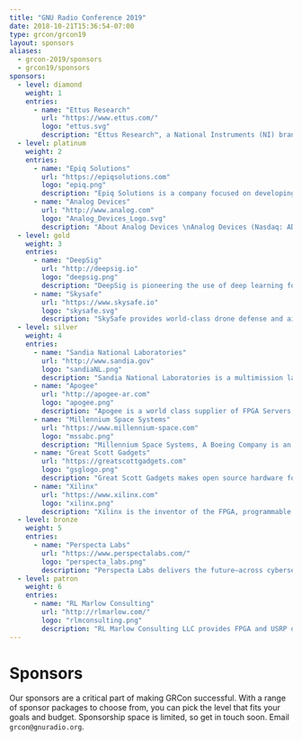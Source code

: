```yaml
---
title: "GNU Radio Conference 2019"
date: 2018-10-21T15:36:54-07:00
type: grcon/grcon19
layout: sponsors
aliases:
  - grcon-2019/sponsors
  - grcon19/sponsors
sponsors:
  - level: diamond
    weight: 1
    entries:
      - name: "Ettus Research"
        url: "https://www.ettus.com/"
        logo: "ettus.svg"
        description: "Ettus Research™, a National Instruments (NI) brand since 2010, is the world’s leading supplier of software defined radio platforms, including the Universal Software Radio Peripheral (USRP™) family of products. By supporting a wide variety of development environments on an expansive portfolio of high performance RF hardware, the USRP platform is the SDR platform of choice for thousands of engineers, scientists and students worldwide for algorithm development, exploration, prototyping and deployment for next generation wireless technologies across a wide variety of applications."
  - level: platinum
    weight: 2
    entries:
      - name: "Epiq Solutions"
        url: "https://epiqsolutions.com"
        logo: "epiq.png"
        description: "Epiq Solutions is a company focused on developing state of the art software defined radio platforms and sensors that push the limits of small form factor, integration and low power consumption. These products are used by customers around the world in multiple business sectors, including commercial, research and security/defense applications. In addition to radio platform expertise, Epiq Solutions specializes in developing integrated RF sensing products and signal processing applications that run on these platforms. These applications leverage decades of experience in the commercial wireless industry, enabling unique capabilities that support 2G/3G/4G cellular as well as other commercial wireless communications standards."
      - name: "Analog Devices"
        url: "http://www.analog.com"
        logo: "Analog_Devices_Logo.svg"
        description: "About Analog Devices \nAnalog Devices (Nasdaq: ADI) is the leading global high-performance analog technology company dedicated to solving the toughest engineering challenges. We enable our customers to interpret the world around us by intelligently bridging the physical and digital with unmatched technologies that sense, measure, power, connect and interpret. Visit [www.analog.com](http://www.analog.com)."
  - level: gold
    weight: 3
    entries:
      - name: "DeepSig"
        url: "http://deepsig.io"
        logo: "deepsig.png"
        description: "DeepSig is pioneering the use of deep learning for signal processing and radio systems, developing fundamentally new methodologies for the design and optimization of wireless communications. Our approach uses AI to learn optimized models directly from data rather than manually designing specialized algorithms, creating communications systems that excel in complex environments and are optimized end-to-end. By creating new tools, algorithms, and approaches for signal processing systems, DeepSig is able to achieve unparalleled results in system performance. DeepSig's engineers have published many of the seminal scientific papers in this area, and are the technical leaders in building real-world practical systems with this technology."
      - name: "Skysafe"
        url: "https://www.skysafe.io"
        logo: "skysafe.svg"
        description: "SkySafe provides world-class drone defense and airspace control solutions. Founded in 2015 in San Diego, CA, our team consists of drone experts from MIT, UC San Diego, the Air Force Research Lab, and more. Our industry and intellectual experience includes leaders from the fields of security research, RF engineering, academia, and the military. We are a collection of diverse, capable, and hard working professionals who enjoy attacking the hardest challenges--we also have a lot of fun."
  - level: silver
    weight: 4
    entries:
      - name: "Sandia National Laboratories"
        url: "http://www.sandia.gov"
        logo: "sandiaNL.png"
        description: "Sandia National Laboratories is a multimission laboratory operated by National Technology and Engineering Solutions of Sandia LLC, a wholly owned subsidiary of Honeywell International Inc., for the U.S. Department of Energy’s National Nuclear Security Administration. Sandia Labs has major research and development responsibilities in nuclear deterrence, global security, defense, energy technologies and economic competitiveness, with main facilities in Albuquerque, New Mexico, and Livermore, California."
      - name: "Apogee"
        url: "http://apogee-ar.com"
        logo: "apogee.png"
        description: "Apogee is a world class supplier of FPGA Servers, FMC ADCs/DACs, and Heterogeneous Computing Platforms. Apogee also develops advanced FPGA based Digital Signal Processing applications for government and commercial users. Some of our firmware IP includes 10 GbE Ethernet, Packet Switches, High Channel Count Digital Down Converters, Demodulators, Fast Filter Banks, JESD204B, and Precise Time Stamping. Along with our DSP capability Apogee has significant experience with RF design and wideband RF signal processing."
      - name: "Millennium Space Systems"
        url: "https://www.millennium-space.com"
        logo: "mssabc.png"
        description: "Millennium Space Systems, A Boeing Company is an industry pace-setter and leader in the design & development of advanced small-to-medium class satellites ranging from 20 kg to over 4,000 kg. Our focus is on delivering to our customers bleeding edge performance space systems and components, significantly faster and more affordably, with the bottom line tenet that it has to work as designed. As part of our vertically integrated satellite design & development infrastructure, we are developing next generation RF capabilities (i.e., user apps and supporting waveforms) on smaller, lower power, lower cost, space-ruggedized SDR platforms. As a proud sponsor of GRCon19, Millennium Space Systems strives to foster cooperation and help to bring together the software defined radio and the satellite communities."
      - name: "Great Scott Gadgets"
        url: "https://greatscottgadgets.com"
        logo: "gsglogo.png"
        description: "Great Scott Gadgets makes open source hardware for innovative people. We design and produce tools like HackRF, Ubertooth, and GreatFET, and we strive to provide education to the community- both online and through industry events. Most importantly, we support the community by releasing all of our hardware, software, and educational content under open source licenses. Visit https://greatscottgadgets.com/ and follow @GSGlabs on Twitter to learn more."
      - name: "Xilinx"
        url: "https://www.xilinx.com"
        logo: "xilinx.png"
        description: "Xilinx is the inventor of the FPGA, programmable SoCs, and now, the Adaptive Compute Acceleration Platform (ACAP). Our highly-flexible programmable silicon, enabled by a suite of advanced software and tools, enables rapid innovation across a wide span of industries and technologies, including high performance Software Defined Radio applications (from Direct RF integration to real-time Signal Processing and Machine Learning)."
  - level: bronze
    weight: 5
    entries:
      - name: "Perspecta Labs"
        url: "https://www.perspectalabs.com/"
        logo: "perspecta_labs.png"
        description: "Perspecta Labs delivers the future—across cybersecurity, mobility, analytics and networking—to government and commercial customers worldwide. We develop and deliver innovative solutions that work at scale and in complex, real-world environments—making an impact in defense, communications, energy, transportation, finance and health care. Our culture celebrates collaboration and teamwork built on deep expertise, industry leadership, enthusiastic and knowledgeable colleagues, and a rich network of university relationships. From smart cities to smart phones, intelligent battlefields to autonomous systems, Perspecta Labs’ 200+ scientists, engineers and analysts are solving tomorrow’s problems, today."
  - level: patron
    weight: 6
    entries:
      - name: "RL Marlow Consulting"
        url: "http://rlmarlow.com/"
        logo: "rlmconsulting.png"
        description: "RL Marlow Consulting LLC provides FPGA and USRP design services and expertise. Founded in 2017 by Ryan Marlow. Ryan has worked directly with Ettus Research and a number of their customers. Some examples of work Ryan has done for his clients: wrapped proprietary ip cores into the RFNoC framework to run on a USRP device, developed custom RFNoC blocks that meet customers' needs, devised multi-USRP schemes, using UHD, to have multiple devices work in parallel for more complex tasks, and much more. Outside of the USRP space, Ryan has worked on more general FPGA projects and even custom EDA tools for FPGA that has given him a deep understanding of the inner workings of FPGA."
---
```


# Sponsors

Our sponsors are a critical part of making GRCon successful. With a range of sponsor packages to choose from, you can pick the level that fits your goals and budget. Sponsorship space is limited, so get in touch soon. Email `grcon@gnuradio.org`.
